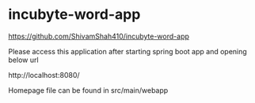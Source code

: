 # incubyte-word-app

https://github.com/ShivamShah410/incubyte-word-app

Please access this application after starting spring boot app and opening below url

http://localhost:8080/

Homepage file can be found in src/main/webapp
